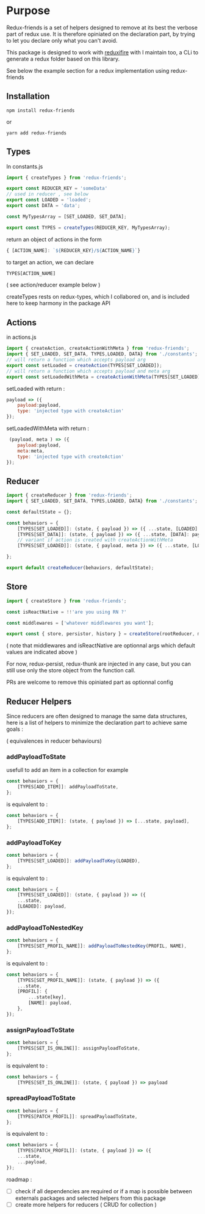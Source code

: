 

# Purpose

Redux-friends is a set of helpers designed to remove at its best the verbose part of redux use.
It is therefore opiniated on the declaration part, by trying to let you declare only what you can't avoid.

This package is designed to work with [reduxifire](https://www.npmjs.com/package/reduxifire) with I maintain too, a CLi to generate a redux folder based on this library.

See below the example section for a redux implementation using redux-friends

## Installation

```
npm install redux-friends
```
or

```
yarn add redux-friends
```


## Types

In constants.js
```javascript
import { createTypes } from 'redux-friends';

export const REDUCER_KEY = 'someData'
// used in reducer , see below
export const LOADED = 'loaded';
export const DATA = 'data';

const MyTypesArray = [SET_LOADED, SET_DATA];

export const TYPES = createTypes(REDUCER_KEY, MyTypesArray);
```

return an object of actions in the form
 ```javascript
 { [ACTION_NAME]: `${REDUCER_KEY}/${ACTION_NAME}`}
 ```

to target an action, we can declare
```javascript
TYPES[ACTION_NAME]
```
( see action/reducer example below )

createTypes rests on redux-types, which I collabored on, and is included here to keep harmony in the package API

## Actions
in actions.js
```javascript
import { createAction, createActionWithMeta } from 'redux-friends';
import { SET_LOADED, SET_DATA, TYPES,LOADED, DATA} from './constants';
// will return a function which accepts payload arg
export const setLoaded = createAction(TYPES[SET_LOADED]);
// will return a function which accepts payload and meta arg
export const setLoadedWithMeta = createActionWithMeta(TYPES[SET_LOADED]);
```

setLoaded with return :
```javascript
payload => ({
	payload:payload,
	type: 'injected type with createAction'
});
```

setLoadedWithMeta with return :
```javascript
 (payload, meta ) => ({
	payload:payload,
	meta:meta,
	type: 'injected type with createAction'
});
```



## Reducer

```javascript
import { createReducer } from 'redux-friends';
import { SET_LOADED, SET_DATA, TYPES,LOADED, DATA} from './constants';

const defaultState = {};

const behaviors = {
	[TYPES[SET_LOADED]]: (state, { payload }) => ({ ...state, [LOADED]: payload }),
	[TYPES[SET_DATA]]: (state, { payload }) => ({ ...state, [DATA]: payload }),
	// variant if action is created with createActionWithMeta
	[TYPES[SET_LOADED]]: (state, { payload, meta }) => ({ ...state, [LOADED]: payload, someOtherKey:meta }),

};

export default createReducer(behaviors, defaultState);
```


## Store


```javascript
import { createStore } from 'redux-friends';

const isReactNative = !!'are you using RN ?'

const middlewares = ['whatever middlewares you want'];

export const { store, persistor, history } = createStore(rootReducer, middlewares = [], isReactNative = false);
```
( note that middlewares and isReactNative are optionnal args which default values are indicated above )

For now, redux-persist, redux-thunk are injected in any case, but you can still use only the store object from the function call.

PRs are welcome to remove this opiniated part as optionnal config



## Reducer Helpers

Since reducers are often designed to manage the same data structures, here is a list of helpers to minimize the declaration part to achieve same goals :

( equivalences in reducer behaviours)

### addPayloadToState
usefull to add an item in a collection for example


```javascript
const behaviors = {
	[TYPES[ADD_ITEM]]: addPayloadToState,
};
```
is equivalent to :
```javascript
const behaviors = {
	[TYPES[ADD_ITEM]]: (state, { payload }) => [...state, payload],
};
```

### addPayloadToKey

```javascript
const behaviors = {
	[TYPES[SET_LOADED]]: addPayloadToKey(LOADED),
};
```
is equivalent to :
```javascript
const behaviors = {
	[TYPES[SET_LOADED]]: (state, { payload }) => ({
	...state,
	[LOADED]: payload,
});
```
### addPayloadToNestedKey
```javascript
const behaviors = {
	[TYPES[SET_PROFIL_NAME]]: addPayloadToNestedKey(PROFIL, NAME),
};
```
is equivalent to :
```javascript
const behaviors = {
	[TYPES[SET_PROFIL_NAME]]: (state, { payload }) => ({
	...state,
	[PROFIL]: {
		...state[key],
		[NAME]: payload,
	},
});
```
### assignPayloadToState
```javascript
const behaviors = {
	[TYPES[SET_IS_ONLINE]]: assignPayloadToState,
};
```
is equivalent to :
```javascript
const behaviors = {
	[TYPES[SET_IS_ONLINE]]: (state, { payload }) => payload
```
### spreadPayloadToState
```javascript
const behaviors = {
	[TYPES[PATCH_PROFIL]]: spreadPayloadToState,
};
```
is equivalent to :
```javascript
const behaviors = {
	[TYPES[PATCH_PROFIL]]: (state, { payload }) => ({
	...state,
	...payload,
});
```


roadmap :

- [ ] check if all dependencies are required or if a map is possible between externals packages and selected helpers from this package
- [ ] create more helpers for reducers ( CRUD for collection )

